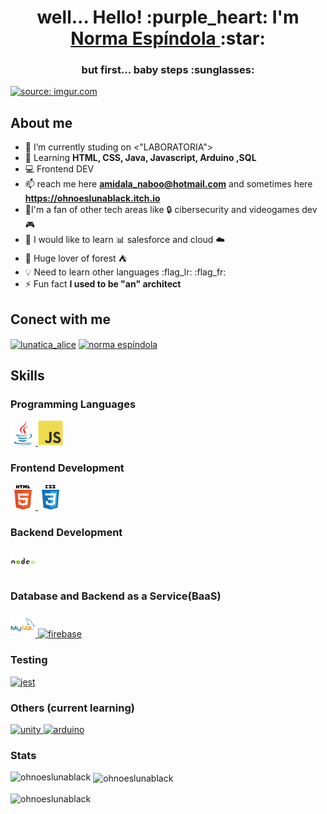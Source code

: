 <div align="center">
<h1 align="center">well... Hello! :purple_heart: I'm <a href="https://www.linkedin.com/in/norma-espindola">Norma Espíndola </a> :star: </h1>
<h3 align="center">but first... baby steps 	:sunglasses: </h3>
</div>
<a href="https://imgur.com/9aBbmko"><img src="https://i.imgur.com/9aBbmko.png" title="source: imgur.com" /></a>




## About me
- 🔭 I’m currently studing on <"LABORATORIA">
- 🌱 Learning **HTML, CSS, Java, Javascript, Arduino ,SQL**
- :computer: Frontend DEV
- 📫 reach me here **amidala_naboo@hotmail.com** and sometimes here **https://ohnoeslunablack.itch.io**
- :satellite:I'm a fan of other tech areas like 	:lock: cibersecurity and  videogames dev :video_game:
- :pencil: I would like to learn :bar_chart: salesforce and cloud 	:cloud:
- :rainbow: Huge lover of forest 	:tent:
- :bulb: Need to learn other languages :flag_lr: :flag_fr:
- ⚡ Fun fact **I used to be "an" architect**

## Conect with me
<a href="https://twitter.com/lunatica_alice" target="blank"><img align="center" src="https://raw.githubusercontent.com/rahuldkjain/github-profile-readme-generator/master/src/images/icons/Social/twitter.svg" alt="lunatica_alice" height="30" width="40" /></a>
<a href="https://linkedin.com/in/norma espíndola" target="blank"><img align="center" src="https://raw.githubusercontent.com/rahuldkjain/github-profile-readme-generator/master/src/images/icons/Social/linked-in-alt.svg" alt="norma espíndola" height="30" width="40" /></a>
</p>

## Skills
<h3 align="left">Programming Languages</h3>
<p align="left"> 
<a href="https://www.java.com" target="_blank" rel="noreferrer"> <img src="https://raw.githubusercontent.com/devicons/devicon/master/icons/java/java-original.svg" alt="java" width="40" height="40"/> </a>  <a href="https://developer.mozilla.org/en-US/docs/Web/JavaScript" target="_blank" rel="noreferrer"> <img src="https://raw.githubusercontent.com/devicons/devicon/master/icons/javascript/javascript-original.svg" alt="javascript" width="40" height="40"/> </a> </p>

<h3 align="left">Frontend Development</h3>
<p align="left"> 
<a href="https://www.w3.org/html/" target="_blank" rel="noreferrer"> <img src="https://raw.githubusercontent.com/devicons/devicon/master/icons/html5/html5-original-wordmark.svg" alt="html5" width="40" height="40"/> <a href="https://www.w3schools.com/css/" target="_blank" rel="noreferrer"> <img src="https://raw.githubusercontent.com/devicons/devicon/master/icons/css3/css3-original-wordmark.svg" alt="css3" width="40" height="40"/> </a> </p>

<h3 align="left">Backend Development</h3>
<p align="left"> 
<a href="https://nodejs.org" target="_blank" rel="noreferrer"> <img src="https://raw.githubusercontent.com/devicons/devicon/master/icons/nodejs/nodejs-original-wordmark.svg" alt="nodejs" width="40" height="40"/> </a> </p>
  
<h3 align="left">Database and Backend as a Service(BaaS)</h3>
<p align="left"> 
<a href="https://www.mysql.com/" target="_blank" rel="noreferrer"> <img src="https://raw.githubusercontent.com/devicons/devicon/master/icons/mysql/mysql-original-wordmark.svg" alt="mysql" width="40" height="40"/> <a href="https://firebase.google.com/" target="_blank" rel="noreferrer"> <img src="https://www.vectorlogo.zone/logos/firebase/firebase-icon.svg" alt="firebase" width="40" height="40"/> </a> </p>

<h3 align="left">Testing</h3>
<p align="left"> 
<a href="https://jestjs.io" target="_blank" rel="noreferrer"> <img src="https://www.vectorlogo.zone/logos/jestjsio/jestjsio-icon.svg" alt="jest" width="40" height="40"/> </a> </p>
  
<h3 align="left">Others (current learning)</h3>
<p align="left"> 
<a href="https://unity.com/" target="_blank" rel="noreferrer"> <img src="https://www.vectorlogo.zone/logos/unity3d/unity3d-icon.svg" alt="unity" width="40" height="40"/> </a> <a href="https://www.arduino.cc/" target="_blank" rel="noreferrer"> <img src="https://cdn.worldvectorlogo.com/logos/arduino-1.svg" alt="arduino" width="40" height="40"/> </a> </p>

<h3 align="left">Stats</h3>

<p><img align="left" src="https://github-readme-stats.vercel.app/api/top-langs?username=ohnoeslunablack&show_icons=true&locale=en&layout=compact" alt="ohnoeslunablack" /></p>

<p>&nbsp;<img align="center" src="https://github-readme-stats.vercel.app/api?username=ohnoeslunablack&show_icons=true&locale=en" alt="ohnoeslunablack" /></p>

<p><img align="center" src="https://github-readme-streak-stats.herokuapp.com/?user=ohnoeslunablack&" alt="ohnoeslunablack" /></p>



